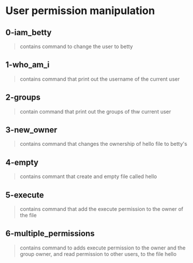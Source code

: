 # User permission manipulation

## 0-iam_betty
> contains command to change the user to betty

## 1-who_am_i
> contains command that print out the username of the current user

## 2-groups
> contain command that print out the groups of thw current user

## 3-new_owner
> contains command that changes the ownership of hello file to betty's

## 4-empty
> contains commant that create and empty file called hello

## 5-execute
> contains command that add the execute permission to the owner of the file

## 6-multiple_permissions
> contains command to adds execute permission to the owner and the group owner, and read permission to other users, to the file hello